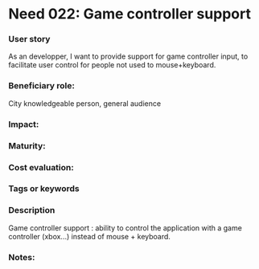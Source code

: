 # Need 022: Game controller support

### User story
As an developper, I want to provide support for game controller input, to facilitate user control for people not used to mouse+keyboard.

### Beneficiary role: 
City knowledgeable person, general audience

### Impact: 

### Maturity:

### Cost evaluation:

### Tags or keywords

### Description
Game controller support : ability to control the application with a game controller (xbox...) instead of mouse + keyboard.

### Notes:
